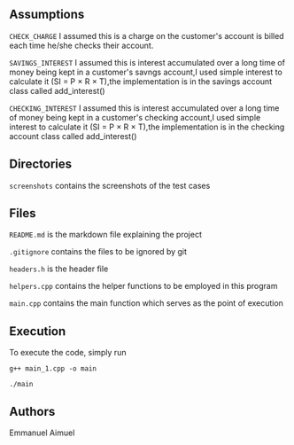 ## Assumptions
`CHECK_CHARGE` I assumed this is a charge on the customer's account is billed each time he/she checks their account.

`SAVINGS_INTEREST` I assumed this is interest accumulated over a long time of money being kept in a customer's savngs account,I used simple 
                   interest to calculate it (SI = P × R × T),the implementation is in the savings account class called add_interest()
                   
`CHECKING_INTEREST` I assumed this is interest accumulated over a long time of money being kept in a customer's checking account,I used simple 
                   interest to calculate it (SI = P × R × T),the implementation is in the checking account class called add_interest()



## Directories

`screenshots` contains the screenshots of the test cases

## Files

`README.md` is the markdown file explaining the project

`.gitignore` contains the files to be ignored by git

`headers.h` is the header file

`helpers.cpp` contains the helper functions to be employed in this program

`main.cpp` contains the main function which serves as the point of execution

## Execution

To execute the code, simply run

`g++ main_1.cpp -o main`

`./main`

## Authors

Emmanuel Aimuel
